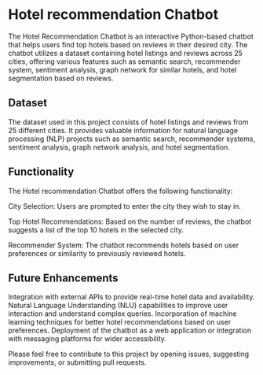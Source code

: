 # Hotel recommendation Chatbot

The Hotel Recommendation Chatbot is an interactive Python-based chatbot that helps users find top hotels based on reviews in their desired city. The chatbot utilizes a dataset containing hotel listings and reviews across 25 cities, offering various features such as semantic search, recommender system, sentiment analysis, graph network for similar hotels, and hotel segmentation based on reviews.

## Dataset
The dataset used in this project consists of hotel listings and reviews from 25 different cities. It provides valuable information for natural language processing (NLP) projects such as semantic search, recommender systems, sentiment analysis, graph network analysis, and hotel segmentation.

## Functionality
The Hotel recommendation Chatbot offers the following functionality:

City Selection: Users are prompted to enter the city they wish to stay in.

Top Hotel Recommendations: Based on the number of reviews, the chatbot suggests a list of the top 10 hotels in the selected city.

Recommender System: The chatbot recommends hotels based on user preferences or similarity to previously reviewed hotels.

## Future Enhancements
Integration with external APIs to provide real-time hotel data and availability.
Natural Language Understanding (NLU) capabilities to improve user interaction and understand complex queries.
Incorporation of machine learning techniques for better hotel recommendations based on user preferences.
Deployment of the chatbot as a web application or integration with messaging platforms for wider accessibility.


Please feel free to contribute to this project by opening issues, suggesting improvements, or submitting pull requests.
